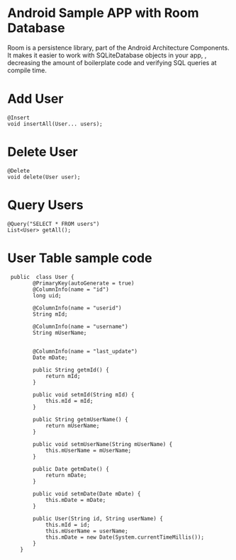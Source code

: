 # Android Sample APP with Room Database
Room is a persistence library, part of the Android Architecture Components. It makes it easier to work with SQLiteDatabase objects in your app, , decreasing the amount of boilerplate code and verifying SQL queries at compile time.

# Add User 
    
    @Insert
    void insertAll(User... users);

# Delete User 
  
    @Delete
    void delete(User user);
    
# Query Users 
    
    @Query("SELECT * FROM users")
    List<User> getAll();

# User Table sample code 

     public  class User {
            @PrimaryKey(autoGenerate = true)
            @ColumnInfo(name = "id")
            long uid;

            @ColumnInfo(name = "userid")
            String mId;

            @ColumnInfo(name = "username")
            String mUserName;


            @ColumnInfo(name = "last_update")
            Date mDate;

            public String getmId() {
                return mId;
            }

            public void setmId(String mId) {
                this.mId = mId;
            }

            public String getmUserName() {
                return mUserName;
            }

            public void setmUserName(String mUserName) {
                this.mUserName = mUserName;
            }

            public Date getmDate() {
                return mDate;
            }

            public void setmDate(Date mDate) {
                this.mDate = mDate;
            }

            public User(String id, String userName) {
                this.mId = id;
                this.mUserName = userName;
                this.mDate = new Date(System.currentTimeMillis());
            }
        }
